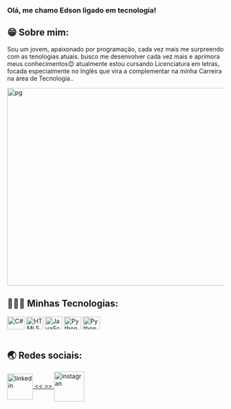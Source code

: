 ### Olá, me chamo Edson ligado em tecnologia!

## 😁 Sobre mim:
<div>
<p>
  Sou um jovem, apaixonado por programação, cada vez mais me surpreendo com as tenologias atuais.
  busco me desenvolver cada vez mais e aprimora meus conhecimentos😊 atualmente estou cursando Licenciatura
  em letras, focada especialmente no Inglês que vira a complementar na minha Carreira na área de Tecnologia..
</p> 
<img align="center" alt="pg" height="460" width="850"
src="https://static.vecteezy.com/system/resources/thumbnails/051/294/582/large/male-worker-working-on-his-laptop-and-answering-questions-2d-cartoon-animation-free-video.jpg">
</div>

## 👻👨‍💻 Minhas Tecnologias:




<div style="display: inline_block">
<img align="center" alt="C#" height="30" width="40"
  src="https://cdn.jsdelivr.net/gh/devicons/devicon@latest/icons/csharp/csharp-original.svg">
<img align="center" alt="HTML5#" height="30" width="40"
  src="https://cdn.jsdelivr.net/gh/devicons/devicon@latest/icons/html5/html5-original-wordmark.svg">
<img align="center" alt="JavaScript#" height="30" width="40"
  src="https://cdn.jsdelivr.net/gh/devicons/devicon@latest/icons/javascript/javascript-original.svg"/>
<img align="center" alt="Python" height="30" width="40"
  src="https://cdn.jsdelivr.net/gh/devicons/devicon@latest/icons/python/python-original.svg"/>
<img align="center" alt="Python" height="30" width="40"
  src="https://cdn.jsdelivr.net/gh/devicons/devicon@latest/icons/amazonwebservices/amazonwebservices-original-wordmark.svg"/>
</div><br>

## 🌏 Redes sociais:

<div style="margin-right:30px">
<a href="https://www.linkedin.com/in/edson-santos-6a60b3292/">
<img align="center" alt="linkedin" height="60" width="60"
src="https://cdn.jsdelivr.net/gh/devicons/devicon@latest/icons/linkedin/linkedin-original.svg" "/>    << >>    
</a href>
<a href="https://www.instagram.com/eds0_01/">
<img align="center" alt="instagran" height="70" width="70"
src="https://th.bing.com/th/id/OIP.I5QWUmsu_xoLdjbX6pRa7gHaHk?rs=1&pid=ImgDetMain"/>
</a href>
</div>

